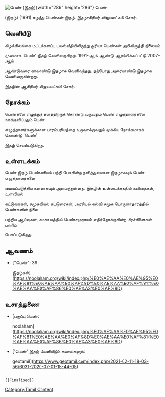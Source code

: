 ![பெண் (இதழ்)](பெண்_(இதழ்).jpg "பெண் (இதழ்)"){width="286" height="286"} பெண்
(இதழ்) (1991) ஈழத்து பெண்கள் இதழ். இதழாசிரியர் விஜயலட்சுமி சேகர்.

## வெளியீடு

கிழக்கிலங்கை மட்டக்களப்பு டயஸ்வீதியிலிருந்து சூரியா பெண்கள் அபிவிருத்தி நிலையம்
மூலமாக \'பெண்\' இதழ் வெளிவருகிறது. 1991-ஆம் ஆண்டு ஆரம்பிக்கப்பட்டு 2007-ஆம்
ஆண்டுவரை காலாண்டு இதழாக வெளிவந்தது. தற்போது அரையாண்டு இதழாக வெளிவருகின்றது.
இதழின் ஆசிரியர் விஜயலட்சுமி சேகர்.

## நோக்கம்

பெண்களை எழுத்துத் தளத்திற்குக் கொண்டு வருவதும் பெண் எழுத்தாளர்களை ஊக்குவிப்பதும் பெண்
எழுத்தாளர்களுக்கான பாரம்பரியத்தை உருவாக்குவதும் முக்கிய நோக்கமாகக் கொண்டு \'பெண்\'
இதழ் செயல்படுகிறது.

## உள்ளடக்கம்

பெண் இதழ் பெண்ணியம் பற்றி பேசுகின்ற தனித்துவமான இதழாகவும் பெண் எழுத்தாளர்களை
மையப்படுத்திய களமாகவும் அமைந்துள்ளது. இதழின் உள்ளடக்கத்தில் கவிதைகள், உளவியல்
கட்டுரைகள், சமூகவியல் கட்டுரைகள், அரசியல் கல்வி சமூக பொருளாதாரத்தில் பெண்களின் நிலை
பற்றிய ஆய்வுகள், சமகாலத்தில் பெண்சமுதாயம் எதிர்நோக்குகின்ற பிரச்சினைகள் பற்றிப்
பேசப்படுகிறது.

## ஆவணம்

-   [\"பெண்\": 39
    இதழ்கள்](https://noolaham.org/wiki/index.php/%E0%AE%AA%E0%AE%95%E0%AF%81%E0%AE%AA%E0%AF%8D%E0%AE%AA%E0%AF%81:%E0%AE%AA%E0%AF%86%E0%AE%A3%E0%AF%8D)

## உசாத்துணை

-   [பகுப்பு:பெண்:
    noolaham](https://noolaham.org/wiki/index.php/%E0%AE%AA%E0%AE%95%E0%AF%81%E0%AE%AA%E0%AF%8D%E0%AE%AA%E0%AF%81:%E0%AE%AA%E0%AF%86%E0%AE%A3%E0%AF%8D)
-   [\'பெண்\' இதழ் வெளியீடும் சவால்களும்:
    geotamil](https://www.geotamil.com/index.php/2021-02-11-18-03-56/6031-2020-07-01-15-44-05)

```{=mediawiki}
{{Finalised}}
```
[Category:Tamil Content](Category:Tamil_Content "wikilink")
